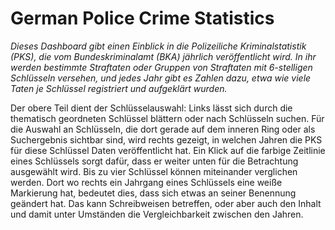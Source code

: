 # German Police Crime Statistics

*Dieses Dashboard gibt einen Einblick in die Polizeiliche Kriminalstatistik (PKS), die vom Bundeskriminalamt (BKA) jährlich veröffentlicht wird.*
*In ihr werden bestimmte Straftaten oder Gruppen von Straftaten mit 6-stelligen Schlüsseln versehen, und jedes Jahr gibt es Zahlen dazu, etwa wie viele Taten je Schlüssel registriert und aufgeklärt wurden.*

Der obere Teil dient der Schlüsselauswahl: Links lässt sich durch die thematisch geordneten Schlüssel blättern oder nach Schlüsseln suchen.
Für die Auswahl an Schlüsseln, die dort gerade auf dem inneren Ring oder als Suchergebnis sichtbar sind, wird rechts gezeigt, in welchen Jahren die PKS für diese Schlüssel Daten veröffentlicht hat.
Ein Klick auf die farbige Zeitlinie eines Schlüssels sorgt dafür, dass er weiter unten für die Betrachtung ausgewählt wird.
Bis zu vier Schlüssel können miteinander verglichen werden.
Dort wo rechts ein Jahrgang eines Schlüssels eine weiße Markierung hat, bedeutet dies, dass sich etwas an seiner Benennung geändert hat.
Das kann Schreibweisen betreffen, oder aber auch den Inhalt und damit unter Umständen die Vergleichbarkeit zwischen den Jahren.
